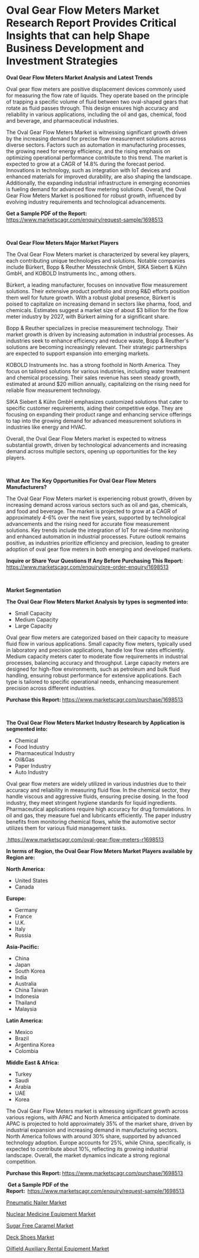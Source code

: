 <p><h1>Oval Gear Flow Meters Market Research Report Provides Critical Insights that can help Shape Business Development and Investment Strategies</h1></p><p><strong>Oval Gear Flow Meters Market Analysis and Latest Trends</strong></p>
<p><p>Oval gear flow meters are positive displacement devices commonly used for measuring the flow rate of liquids. They operate based on the principle of trapping a specific volume of fluid between two oval-shaped gears that rotate as fluid passes through. This design ensures high accuracy and reliability in various applications, including the oil and gas, chemical, food and beverage, and pharmaceutical industries.</p><p>The Oval Gear Flow Meters Market is witnessing significant growth driven by the increasing demand for precise flow measurement solutions across diverse sectors. Factors such as automation in manufacturing processes, the growing need for energy efficiency, and the rising emphasis on optimizing operational performance contribute to this trend. The market is expected to grow at a CAGR of 14.8% during the forecast period. Innovations in technology, such as integration with IoT devices and enhanced materials for improved durability, are also shaping the landscape. Additionally, the expanding industrial infrastructure in emerging economies is fueling demand for advanced flow metering solutions. Overall, the Oval Gear Flow Meters Market is positioned for robust growth, influenced by evolving industry requirements and technological advancements.</p></p>
<p><strong>Get a Sample PDF of the Report:&nbsp;</strong> <a href="https://www.marketscagr.com/enquiry/request-sample/1698513?utm_campaign=1278&utm_medium=2&utm_source=Github&utm_content=ia&utm_term=20102024&utm_id=oval-gear-flow-meters">https://www.marketscagr.com/enquiry/request-sample/1698513</a></p>
<p>&nbsp;</p>
<p><strong>Oval Gear Flow Meters Major Market Players</strong></p>
<p><p>The Oval Gear Flow Meters market is characterized by several key players, each contributing unique technologies and solutions. Notable companies include Bürkert, Bopp & Reuther Messtechnik GmbH, SIKA Siebert & Kühn GmbH, and KOBOLD Instruments Inc., among others.</p><p>Bürkert, a leading manufacturer, focuses on innovative flow measurement solutions. Their extensive product portfolio and strong R&D efforts position them well for future growth. With a robust global presence, Bürkert is poised to capitalize on increasing demand in sectors like pharma, food, and chemicals. Estimates suggest a market size of about $3 billion for the flow meter industry by 2027, with Bürkert aiming for a significant share.</p><p>Bopp & Reuther specializes in precise measurement technology. Their market growth is driven by increasing automation in industrial processes. As industries seek to enhance efficiency and reduce waste, Bopp & Reuther's solutions are becoming increasingly relevant. Their strategic partnerships are expected to support expansion into emerging markets.</p><p>KOBOLD Instruments Inc. has a strong foothold in North America. They focus on tailored solutions for various industries, including water treatment and chemical processing. Their sales revenue has seen steady growth, estimated at around $20 million annually, capitalizing on the rising need for reliable flow measurement technology.</p><p>SIKA Siebert & Kühn GmbH emphasizes customized solutions that cater to specific customer requirements, aiding their competitive edge. They are focusing on expanding their product range and enhancing service offerings to tap into the growing demand for advanced measurement solutions in industries like energy and HVAC.</p><p>Overall, the Oval Gear Flow Meters market is expected to witness substantial growth, driven by technological advancements and increasing demand across multiple sectors, opening up opportunities for the key players.</p></p>
<p>&nbsp;</p>
<p><strong>What Are The Key Opportunities For Oval Gear Flow Meters Manufacturers?</strong></p>
<p><p>The Oval Gear Flow Meters market is experiencing robust growth, driven by increasing demand across various sectors such as oil and gas, chemicals, and food and beverage. The market is projected to grow at a CAGR of approximately 4-6% over the next five years, supported by technological advancements and the rising need for accurate flow measurement solutions. Key trends include the integration of IoT for real-time monitoring and enhanced automation in industrial processes. Future outlook remains positive, as industries prioritize efficiency and precision, leading to greater adoption of oval gear flow meters in both emerging and developed markets.</p></p>
<p><strong>Inquire or Share Your Questions If Any Before Purchasing This Report:</strong> <a href="https://www.marketscagr.com/enquiry/pre-order-enquiry/1698513?utm_campaign=1278&utm_medium=2&utm_source=Github&utm_content=ia&utm_term=20102024&utm_id=oval-gear-flow-meters">https://www.marketscagr.com/enquiry/pre-order-enquiry/1698513</a></p>
<p>&nbsp;</p>
<p><strong>Market Segmentation</strong></p>
<p><strong>The Oval Gear Flow Meters Market Analysis by types is segmented into:</strong></p>
<p><ul><li>Small Capacity</li><li>Medium Capacity</li><li>Large Capacity</li></ul></p>
<p><p>Oval gear flow meters are categorized based on their capacity to measure fluid flow in various applications. Small capacity flow meters, typically used in laboratory and precision applications, handle low flow rates efficiently. Medium capacity meters cater to moderate flow requirements in industrial processes, balancing accuracy and throughput. Large capacity meters are designed for high-flow environments, such as petroleum and bulk fluid handling, ensuring robust performance for extensive applications. Each type is tailored to specific operational needs, enhancing measurement precision across different industries.</p></p>
<p><strong>Purchase this Report:&nbsp;</strong><a href="https://www.marketscagr.com/purchase/1698513?utm_campaign=1278&utm_medium=2&utm_source=Github&utm_content=ia&utm_term=20102024&utm_id=oval-gear-flow-meters">https://www.marketscagr.com/purchase/1698513</a></p>
<p>&nbsp;</p>
<p><strong>The Oval Gear Flow Meters Market Industry Research by Application is segmented into:</strong></p>
<p><ul><li>Chemical</li><li>Food Industry</li><li>Pharmaceutical Industry</li><li>Oil&Gas</li><li>Paper Industry</li><li>Auto Industry</li></ul></p>
<p><p>Oval gear flow meters are widely utilized in various industries due to their accuracy and reliability in measuring fluid flow. In the chemical sector, they handle viscous and aggressive fluids, ensuring precise dosing. In the food industry, they meet stringent hygiene standards for liquid ingredients. Pharmaceutical applications require high accuracy for drug formulations. In oil and gas, they measure fuel and lubricants efficiently. The paper industry benefits from monitoring chemical flows, while the automotive sector utilizes them for various fluid management tasks.</p></p>
<p><a href="https://www.marketscagr.com/oval-gear-flow-meters-r1698513?utm_campaign=1278&utm_medium=2&utm_source=Github&utm_content=ia&utm_term=20102024&utm_id=oval-gear-flow-meters">&nbsp;https://www.marketscagr.com/oval-gear-flow-meters-r1698513</a></p>
<p><strong>In terms of Region, the Oval Gear Flow Meters Market Players available by Region are:</strong></p>
<p>
    <p> <strong> North America: </strong>
        <ul>
            <li>United States</li>
            <li>Canada</li>
        </ul>
        </p> 
    <p> <strong> Europe: </strong>
        <ul>
            <li>Germany</li>
            <li>France</li>
            <li>U.K.</li>
            <li>Italy</li>
            <li>Russia</li>
        </ul>
        </p> 
    <p> <strong> Asia-Pacific: </strong>
        <ul>
            <li>China</li>
            <li>Japan</li>
            <li>South Korea</li>
            <li>India</li>
            <li>Australia</li>
            <li>China Taiwan</li>
            <li>Indonesia</li>
            <li>Thailand</li>
            <li>Malaysia</li>
        </ul>
        </p> 
    <p> <strong> Latin America: </strong>
        <ul>
            <li>Mexico</li>
            <li>Brazil</li>
            <li>Argentina Korea</li>
            <li>Colombia</li>
        </ul>
        </p> 
    <p> <strong> Middle East & Africa: </strong>
        <ul>
            <li>Turkey</li>
            <li>Saudi</li>
            <li>Arabia</li>
            <li>UAE</li>
            <li>Korea</li>
        </ul>
    </p>
    </p>
<p><p>The Oval Gear Flow Meters market is witnessing significant growth across various regions, with APAC and North America anticipated to dominate. APAC is projected to hold approximately 35% of the market share, driven by industrial expansion and increasing demand in manufacturing sectors. North America follows with around 30% share, supported by advanced technology adoption. Europe accounts for 25%, while China, specifically, is expected to contribute about 10%, reflecting its growing industrial landscape. Overall, the market dynamics indicate a strong regional competition.</p></p>
<p><strong>Purchase this Report: </strong><a href="https://www.marketscagr.com/purchase/1698513?utm_campaign=1278&utm_medium=2&utm_source=Github&utm_content=ia&utm_term=20102024&utm_id=oval-gear-flow-meters">https://www.marketscagr.com/purchase/1698513</a></p>
<p>&nbsp;<strong>Get a Sample PDF of the Report:&nbsp;&nbsp;</strong><a href="https://www.marketscagr.com/enquiry/request-sample/1698513?utm_campaign=1278&utm_medium=2&utm_source=Github&utm_content=ia&utm_term=20102024&utm_id=oval-gear-flow-meters">https://www.marketscagr.com/enquiry/request-sample/1698513</a></p>
<p><strong></strong></p>
<p><p><a href="https://issuu.com/reportprime-2/docs/pneumatic-nailer-market-size-2030.p_9e125cbf39a9ed?utm_campaign=1278&utm_medium=2&utm_source=Github&utm_content=ia&utm_term=20102024&utm_id=oval-gear-flow-meters">Pneumatic Nailer Market</a></p><p><a href="https://www.linkedin.com/pulse/nuclear-medicine-equipment-market-outlook-forecast-from-uzlrc?utm_campaign=1278&utm_medium=2&utm_source=Github&utm_content=ia&utm_term=20102024&utm_id=oval-gear-flow-meters">Nuclear Medicine Equipment Market</a></p><p><a href="https://github.com/AKSHATREPORTPRIME/Market-Research-Report-List-6/blob/main/sugar-free-caramel-market.md?utm_campaign=1278&utm_medium=2&utm_source=Github&utm_content=ia&utm_term=20102024&utm_id=oval-gear-flow-meters">Sugar Free Caramel Market</a></p><p><a href="https://github.com/elenif62bh/Market-Research-Report-List-1/blob/main/deck-shoes-market.md?utm_campaign=1278&utm_medium=2&utm_source=Github&utm_content=ia&utm_term=20102024&utm_id=oval-gear-flow-meters">Deck Shoes Market</a></p><p><a href="https://www.linkedin.com/pulse/top-trends-transforming-oilfield-auxiliary-rental-equipment-market-jb5gf?utm_campaign=1278&utm_medium=2&utm_source=Github&utm_content=ia&utm_term=20102024&utm_id=oval-gear-flow-meters">Oilfield Auxiliary Rental Equipment Market</a></p></p>